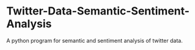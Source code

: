 # Twitter-Data-Semantic-Sentiment-Analysis
A python program for semantic and sentiment analysis of twitter data.
